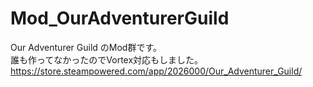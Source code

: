 # Mod_OurAdventurerGuild
Our Adventurer Guild のMod群です。  
誰も作ってなかったのでVortex対応もしました。  
https://store.steampowered.com/app/2026000/Our_Adventurer_Guild/
  

